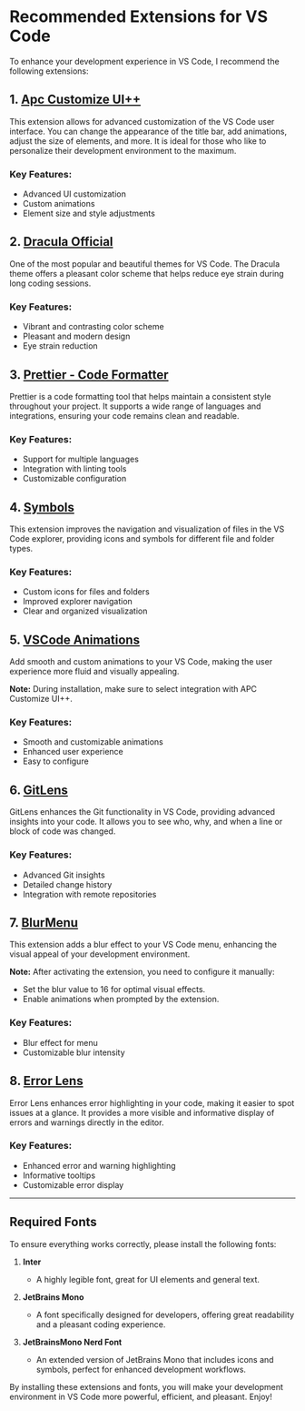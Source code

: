 # Recommended Extensions for VS Code

To enhance your development experience in VS Code, I recommend the following extensions:

## 1. [Apc Customize UI++](https://marketplace.visualstudio.com/items?itemName=brandonkirbyson.vscode-animations)
This extension allows for advanced customization of the VS Code user interface. You can change the appearance of the title bar, add animations, adjust the size of elements, and more. It is ideal for those who like to personalize their development environment to the maximum.

### Key Features:
- Advanced UI customization
- Custom animations
- Element size and style adjustments

## 2. [Dracula Official](https://marketplace.visualstudio.com/items?itemName=dracula-theme.theme-dracula)
One of the most popular and beautiful themes for VS Code. The Dracula theme offers a pleasant color scheme that helps reduce eye strain during long coding sessions.

### Key Features:
- Vibrant and contrasting color scheme
- Pleasant and modern design
- Eye strain reduction

## 3. [Prettier - Code Formatter](https://marketplace.visualstudio.com/items?itemName=esbenp.prettier-vscode)
Prettier is a code formatting tool that helps maintain a consistent style throughout your project. It supports a wide range of languages and integrations, ensuring your code remains clean and readable.

### Key Features:
- Support for multiple languages
- Integration with linting tools
- Customizable configuration

## 4. [Symbols](https://marketplace.visualstudio.com/items?itemName=miguelsolorio.symbols)
This extension improves the navigation and visualization of files in the VS Code explorer, providing icons and symbols for different file and folder types.

### Key Features:
- Custom icons for files and folders
- Improved explorer navigation
- Clear and organized visualization

## 5. [VSCode Animations](https://marketplace.visualstudio.com/items?itemName=brandonkirbyson.vscode-animations)
Add smooth and custom animations to your VS Code, making the user experience more fluid and visually appealing.

**Note:** During installation, make sure to select integration with APC Customize UI++.

### Key Features:
- Smooth and customizable animations
- Enhanced user experience
- Easy to configure

## 6. [GitLens](https://marketplace.visualstudio.com/items?itemName=eamodio.gitlens)
GitLens enhances the Git functionality in VS Code, providing advanced insights into your code. It allows you to see who, why, and when a line or block of code was changed.

### Key Features:
- Advanced Git insights
- Detailed change history
- Integration with remote repositories

## 7. [BlurMenu](https://marketplace.visualstudio.com/items?itemName=example.blur-menu)
This extension adds a blur effect to your VS Code menu, enhancing the visual appeal of your development environment.

**Note:** After activating the extension, you need to configure it manually:
- Set the blur value to 16 for optimal visual effects.
- Enable animations when prompted by the extension.

### Key Features:
- Blur effect for menu
- Customizable blur intensity

## 8. [Error Lens](https://marketplace.visualstudio.com/items?itemName=usernamehw.errorlens)
Error Lens enhances error highlighting in your code, making it easier to spot issues at a glance. It provides a more visible and informative display of errors and warnings directly in the editor.

### Key Features:
- Enhanced error and warning highlighting
- Informative tooltips
- Customizable error display

---

## Required Fonts

To ensure everything works correctly, please install the following fonts:

1. **Inter**
   - A highly legible font, great for UI elements and general text.

2. **JetBrains Mono**
   - A font specifically designed for developers, offering great readability and a pleasant coding experience.

3. **JetBrainsMono Nerd Font**
   - An extended version of JetBrains Mono that includes icons and symbols, perfect for enhanced development workflows.

By installing these extensions and fonts, you will make your development environment in VS Code more powerful, efficient, and pleasant. Enjoy!

